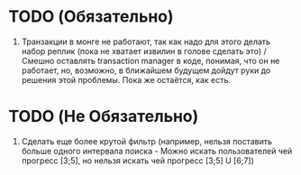 # TODO (Обязательно)
1) Транзакции в монге не работают, так как надо для этого делать набор реплик (пока не хватает извилин в голове сделать это) / Смешно оставлять transaction manager в коде, понимая, что он не работает, но, возможно, в ближайшем будущем дойдут руки до решения этой проблемы. Пока же остаётся, как есть.

# TODO (Не Обязательно)
1) Сделать еще более крутой фильтр (например, нельзя поставить больше одного интервала поиска - Можно искать пользователей чей прогресс [3;5], но нельзя искать чей прогресс [3;5] U [6;7])